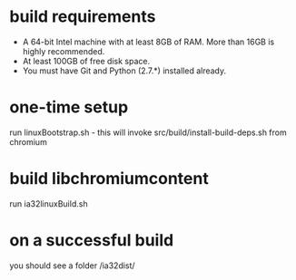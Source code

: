 
# build requirements

* A 64-bit Intel machine with at least 8GB of RAM. More than 16GB is highly recommended.
* At least 100GB of free disk space.
* You must have Git and Python (2.7.*) installed already.

# one-time setup

run linuxBootstrap.sh - this will invoke src/build/install-build-deps.sh from chromium

# build libchromiumcontent

run ia32linuxBuild.sh

# on a successful build

you should see a folder /ia32dist/

